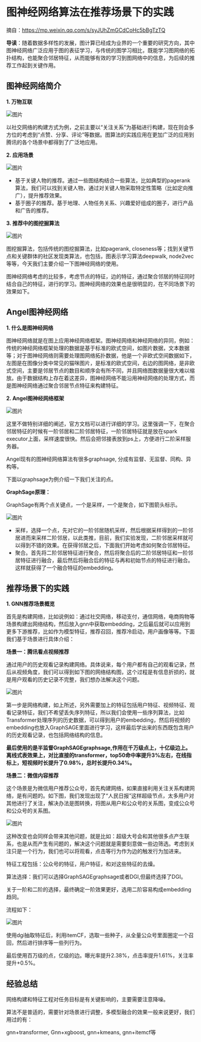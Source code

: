 # 图神经网络算法在推荐场景下的实践

摘自：https://mp.weixin.qq.com/s/syJUhZmGCdCoHc5bBgTzTQ

**导读**：随着数据多样性的发展，图计算已经成为业界的一个重要的研究方向，其中图神经网络广泛应用于图的表征学习，与传统的图学习相比，既能学习图网络的拓扑结构，也能聚合邻居特征，从而能够有效的学习到图网络中的信息，为后续的推荐工作起到关键作用。

## **图神经网络简介**

**1. 万物互联**

![图片](https://mmbiz.qpic.cn/mmbiz_jpg/lAStFsJ0Pm0KQe2m2iavj5JpLM0KpfvVrHVob4pzhOKUGVzfXq1PRHicA0gI8Kup1QkLopGumibLIL2Wpb3RH6qhA/640?wx_fmt=jpeg&wxfrom=5&wx_lazy=1&wx_co=1)

以社交网络的构建方式为例，之前主要以“关注关系”为基础进行构建，现在则会多方位的考虑到“点赞、分享、评论”等数据。图算法的实践应用在更加广泛的应用到腾讯的各个场景中都得到了广泛地应用。



**2. 应用场景**

![图片](https://mmbiz.qpic.cn/mmbiz_jpg/lAStFsJ0Pm0KQe2m2iavj5JpLM0KpfvVrZFDicKoZgYCnoQFAPo8n3sb4Mbqib8mz6oLFkIhpcorvuxrepqvtBGdw/640?wx_fmt=jpeg&wxfrom=5&wx_lazy=1&wx_co=1)

- 基于关键人物的推荐。通过一些图结构结合一些算法，比如典型的pagerank算法，我们可以找到关键人物，通过对关键人物采取特定性策略（比如定向推广），提升推荐效果。
- 基于圈子的推荐。基于地理、人物任务关系、兴趣爱好组成的圈子，进行产品和广告的推荐。

**3. 推荐中的图挖掘算法**

![图片](https://mmbiz.qpic.cn/mmbiz_jpg/lAStFsJ0Pm0KQe2m2iavj5JpLM0KpfvVrXpXia1BcJhSiaN6xAJ24UKYx2pt5bNE5J7NQ8Wice2tIp2md9icN5iciarXQ/640?wx_fmt=jpeg&wxfrom=5&wx_lazy=1&wx_co=1)

图挖掘算法，包括传统的图挖掘算法，比如pagerank, closeness等；找到关键节点和关键群体的社区发现类算法，也包括，图表示学习算法deepwalk, node2vec等等，今天我们主要介绍一下图神经网络的使用。

图神经网络考虑的比较多，考虑节点的特征，边的特征，通过聚合邻居的特征同时结合自己的特征，进行的学习。图神经网络的效果也是很明显的，在不同场景下的效果如下。

## **Angel图神经网络**

**1. 什么是图神经网络**

图神经网络就是在图上应用神经网络框架。图神经网络和神经网络的异同，例如：传统的神经网络框架处理的数据是基于标准的欧式空间，如图片数据，文本数据等；对于图神经网络则需要处理图网络拓扑数据，他是一个非欧式空间数据如下，左图是在图像分类中常见的猫咪图片，是标准的欧式空间，右边的图网络，是非欧式空间，主要是邻居节点的数目和顺序会有所不同，并且网络图数据量很大难以缩放。由于数据结构上存在着这差异，图神经网络不能沿用神经网络的处理方式，而是图神经网络通过聚合邻居节点特征来构建特征。



**2. Angel图神经网络框架**

![图片](https://mmbiz.qpic.cn/mmbiz_jpg/lAStFsJ0Pm0KQe2m2iavj5JpLM0KpfvVrPqldXKFZc21e6qGPmib3xTN3epLFQZGoJ9mMSwEzh6f7KefXe3WO68Q/640?wx_fmt=jpeg&wxfrom=5&wx_lazy=1&wx_co=1)

这里不做特别详细的阐述，官方文档可以进行详细的学习。这里强调一下，在聚合邻居特征的时候有一阶邻居和二阶邻居特征，一阶邻居特征就是放在spark executor上面，采样速度很快。然后会把邻接表放到ps上，方便进行二阶采样服务器。

Angel现有的图神经网络算法有很多graphsage, 分成有监督、无监督、同构、异构等。

下面以graphsage为例介绍一下我们关注的点。

**GraphSage原理：**

GraphSage有两个点关键点，一个是采样，一个是聚合，如下图箭头标示。

![图片](https://mmbiz.qpic.cn/mmbiz_jpg/lAStFsJ0Pm0KQe2m2iavj5JpLM0KpfvVr54CE3oia7t61lcHibicc6omnC8G0tw0adG3D33bYR7CiatZ6ibYtQeicfO1w/640?wx_fmt=jpeg&wxfrom=5&wx_lazy=1&wx_co=1)

- 采样，选择一个点，先对它的一阶邻居随机采样，然后根据采样得到的一阶邻居进而来采样二阶邻居，以此类推，目前，我们实验发现，二阶邻居采样就可以得到不错的效果。在获得邻居之后，下面我们开始考虑如何聚合邻居特征。
- 聚合。首先将二阶邻居特征进行聚合，然后将聚合后的二阶邻居特征和一阶邻居特征进行融合，最后然后将融合后的特征与再和初始节点的特征进行融合。这样就获得了一个融合特征的embedding。





## **推荐场景下的实践**

**1. GNN推荐场景概览**

首先是构建网络，比如说例如：通过社交网络，移动支付，通信网络，电商购物等场景构建出网络结构，然后放入gnn中获取embedding，之后最后就可以应用到更多下游推荐，比如作为模型特征，推荐召回，推荐冷启动，用户画像等等。下面我们基于场景进行具体介绍：

**场景一：腾讯看点视频推荐**

通过用户的历史观看记录构建网络。具体说来，每个用户都有自己的观看记录，然后从视频角度，我们可以得到如下图的网络结构图，这个过程是有信息折损的，就是用户观看的历史记录不完整，我们想办法解决这个问题。

![图片](https://mmbiz.qpic.cn/mmbiz_jpg/lAStFsJ0Pm0KQe2m2iavj5JpLM0KpfvVrU6zJHoHVU8JvZSYzhib7KXyU1oiauhgdxleQwBkVia6YEIDSibbyYVxFuw/640?wx_fmt=jpeg&wxfrom=5&wx_lazy=1&wx_co=1)

第一步是网络构建，如上所述，另外需要加上的特征包括用户特征、视频特征、观看记录特征，我们不希望丢失序列特征，所以我们会使用一些序列算法，比如Transformer处理序列的历史数据，可以得到用户的embedding，然后将视频的embedding也放入GraphSAGE里面进行学习，这样最后学出来的东西既包含用户的历史观看记录，也包括网络结构的信息。

**最后使用的是半监督GraphSAGEgraphsage,作用在千万级点上，十亿级边上。离线式表效果上，对比直接的transformer，top50命中率提升3%左右，在线指标上，短视频时长提升了0.98%，总时长提升0.34%。**



**场景二：微信内容推荐**

这个场景是为微信用户推荐公众号，首先构建网络，如果直接利用关注关系构建网络，是有问题的。如下图，我们发现出现了“人民日报”这样超级节点，太多用户对其他进行了关注，解决办法是图转换，将图从用户和公众号的关系图，变成公众号和公众号的关系图。

![图片](https://mmbiz.qpic.cn/mmbiz_jpg/lAStFsJ0Pm0KQe2m2iavj5JpLM0KpfvVrckaVEgibXvly91Qx13fibSMetbiaeib4VfG6LVXezyr1U0G47rb6pdJqtg/640?wx_fmt=jpeg&wxfrom=5&wx_lazy=1&wx_co=1)

这种改变也会同样会带来其他问题，就是比如：超级大号会和其他很多点产生联系，也是从而产生有问题的，解决这个问题就是需要刻意做一些边筛选。考虑到关注只是一个行为，我们也可以将观看，点击等行为作为边的触发行为加进来。

特征工程包括：公众号的特征，用户特征，和对这些特征的去燥。

算法选择：我们可以选择GraphSAGEgraphsage或者DGI,但最终选择了DGI。

关于一阶和二阶的选择，最终确定一阶效果更好，选用二阶容易构成embedding趋同。

流程如下：

![图片](https://mmbiz.qpic.cn/mmbiz_jpg/lAStFsJ0Pm0KQe2m2iavj5JpLM0KpfvVr5KqJG0GuSYUjLgw8t4SczESY1CIibmDlywDy6jricROKfBPIticVVY4ag/640?wx_fmt=jpeg&wxfrom=5&wx_lazy=1&wx_co=1)



使用dgi抽取特征后，利用itemCF，选取一些种子，从全量公众号里面圈定一个召回，然后进行排序等一些列行为。

最后使用百万级的点，亿级的边。曝光率提升2.38%，点击率提升1.61%，关注率提升+0.5%。

## **经验总结**

网络构建和特征工程对任务目标是有关键影响的，主要需要注意降噪。

算法不是普适的，需要针对场景进行调整，多模型融合的效果一般来说更好，我们用过的有：

gnn+transformer, Gnn+xgboost, gnn+kmeans, gnn+itemcf等























